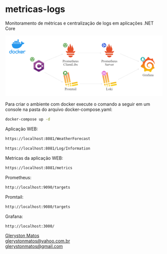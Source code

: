 # metricas-logs
Monitoramento de métricas e centralização de logs em aplicações .NET Core

<img src="https://github.com/GlerystonMatos/metricas-logs/blob/main/openAPM-Landscape.png" />

Para criar o ambiente com docker execute o comando a seguir em um console na pasta do arquivo docker-compose.yaml:

```bash
docker-compose up -d
```
Aplicação WEB: 

```bash
https://localhost:8081/WeatherForecast
```

```bash
https://localhost:8081/Log/Information
```

Metricas da aplicação WEB:

```bash
https://localhost:8081/metrics
```

Prometheus:

```bash
http://localhost:9090/targets
```

Promtail:

```bash
http://localhost:9080/targets
```

Grafana:

```bash
http://localhost:3000/
```

<a href="https://www.linkedin.com/in/glerystonmatos/" target="_blank">Gleryston Matos</a><br/>
glerystonmatos@yahoo.com.br<br/>
glerystonmatos@gmail.com<br/>